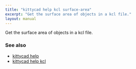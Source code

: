 ```yaml
---
title: "kittycad help kcl surface-area"
excerpt: "Get the surface area of objects in a kcl file."
layout: manual
---
```


Get the surface area of objects in a kcl file.

### See also

* [kittycad help](./kittycad_help)
* [kittycad help kcl](./kittycad_help_kcl)